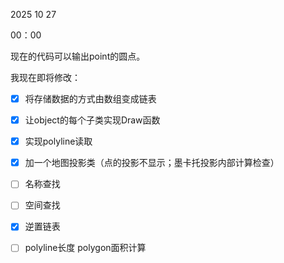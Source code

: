 2025 10 27

00：00

现在的代码可以输出point的圆点。

我现在即将修改：

- [x] 将存储数据的方式由数组变成链表
- [x] 让object的每个子类实现Draw函数
- [x] 实现polyline读取
- [x] 加一个地图投影类（点的投影不显示；墨卡托投影内部计算检查）
- [ ] 名称查找
- [ ] 空间查找
- [x] 逆置链表
- [ ] polyline长度 polygon面积计算

